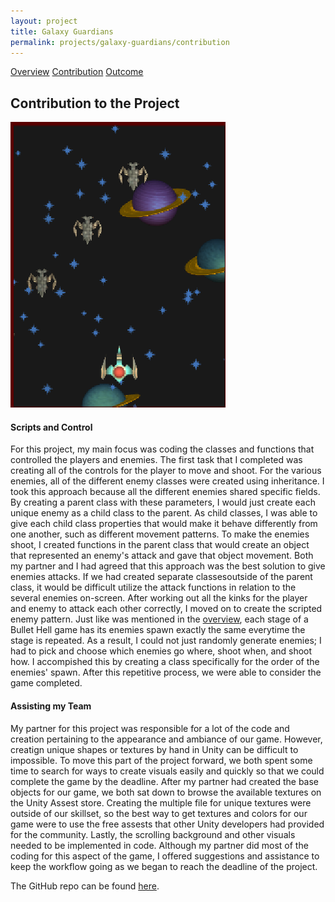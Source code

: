 ```yaml
---
layout: project
title: Galaxy Guardians
permalink: projects/galaxy-guardians/contribution
---
```


<div class="ui three item menu">
  <a href="/projects/galaxy-guardians/overview" class="item">Overview</a>
  <a href="/projects/galaxy-guardians/contribution" class="active item">Contribution</a>
  <a href="/projects/galaxy-guardians/outcome" class="item">Outcome</a>
</div>

<h2>Contribution to the Project</h2>

<img class="ui right float rounded image" src="/images/galaxy-guardians/contribution.png">

<h4>Scripts and Control</h4>
<p>
For this project, my main focus was coding the classes and functions that controlled the players and enemies. The first task that I completed was creating all of the controls for the player to move and shoot. For the various enemies, all of the different enemy classes were created using inheritance. I took this approach because all the different enemies shared specific fields. By creating a parent class with these parameters, I would just create each unique enemy as a child class to the parent. As child classes, I was able to give each child class properties that would make it behave differently from one another, such as different movement patterns. To make the enemies shoot, I created functions in the parent class that would create an object that represented an enemy's attack and gave that object movement. Both my partner and I had agreed that this approach was the best solution to give enemies attacks. If we had created separate classesoutside of the parent class, it would be difficult utilize the attack functions in relation to the several enemies on-screen. After working out all the kinks for the player and enemy to attack each other correctly, I moved on to create the scripted enemy pattern. Just like was mentioned in the <a href="/projects/galaxy-guardians/overview" class="item">overview</a>, each stage of a Bullet Hell game has its enemies spawn exactly the same everytime the stage is repeated. As a result, I could not just randomly generate enemies; I had to pick and choose which enemies go where, shoot when, and shoot how. I accompished this by creating a class specifically for the order of the enemies' spawn. After this repetitive process, we were able to consider the game completed. 
</p>

<h4>Assisting my Team</h4>
<p>
My partner for this project was responsible for a lot of the code and creation pertaining to the appearance and ambiance of our game. However, creatign unique shapes or textures by hand in Unity can be difficult to impossible. To move this part of the project forward, we both spent some time to search for ways to create visuals easily and quickly so that we could complete the game by the deadline. After my partner had created the base objects for our game, we both sat down to browse the available textures on the Unity Assest store. Creating the multiple file for unique textures were outside of our skillset, so the best way to get textures and colors for our game were to use the free assests that other Unity developers had provided for the community. Lastly, the scrolling background and other visuals needed to be implemented in code. Although my partner did most of the coding for this aspect of the game, I offered suggestions and assistance to keep the workflow going as we began to reach the deadline of the project.
</p>

<p>
The GitHub repo can be found <a href="https://github.com/look-n-cook/Look-n-Cook">here</a>.
</p>
